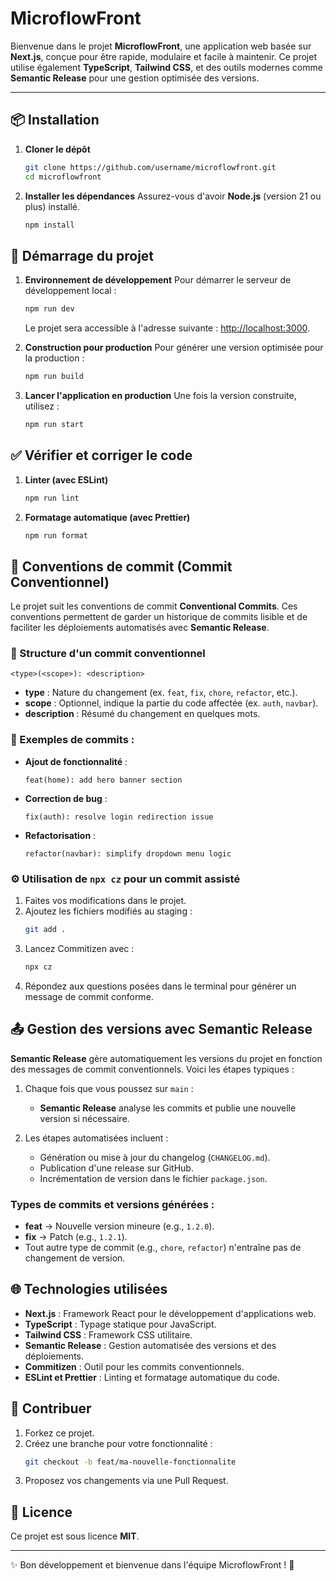 # MicroflowFront

Bienvenue dans le projet **MicroflowFront**, une application web basée sur **Next.js**, conçue pour être rapide, modulaire et facile à maintenir. Ce projet utilise également **TypeScript**, **Tailwind CSS**, et des outils modernes comme **Semantic Release** pour une gestion optimisée des versions.

---

## 📦 Installation

1. **Cloner le dépôt**
   ```bash
   git clone https://github.com/username/microflowfront.git
   cd microflowfront
   ```

2. **Installer les dépendances**
   Assurez-vous d'avoir **Node.js** (version 21 ou plus) installé.
   ```bash
   npm install
   ```

## 🚀 Démarrage du projet

1. **Environnement de développement**
   Pour démarrer le serveur de développement local :
   ```bash
   npm run dev
   ```
   Le projet sera accessible à l'adresse suivante : [http://localhost:3000](http://localhost:3000).

2. **Construction pour production**
   Pour générer une version optimisée pour la production :
   ```bash
   npm run build
   ```

3. **Lancer l'application en production**
   Une fois la version construite, utilisez :
   ```bash
   npm run start
   ```

## ✅ Vérifier et corriger le code

1. **Linter (avec ESLint)**
   ```bash
   npm run lint
   ```

2. **Formatage automatique (avec Prettier)**
   ```bash
   npm run format
   ```

## 📝 Conventions de commit (Commit Conventionnel)

Le projet suit les conventions de commit **Conventional Commits**. Ces conventions permettent de garder un historique de commits lisible et de faciliter les déploiements automatisés avec **Semantic Release**.

### 📜 Structure d'un commit conventionnel

```text
<type>(<scope>): <description>
```
- **type** : Nature du changement (ex. `feat`, `fix`, `chore`, `refactor`, etc.).
- **scope** : Optionnel, indique la partie du code affectée (ex. `auth`, `navbar`).
- **description** : Résumé du changement en quelques mots.

### 🚀 Exemples de commits :

- **Ajout de fonctionnalité** :
  ```text
  feat(home): add hero banner section
  ```

- **Correction de bug** :
  ```text
  fix(auth): resolve login redirection issue
  ```

- **Refactorisation** :
  ```text
  refactor(navbar): simplify dropdown menu logic
  ```

### ⚙️ Utilisation de `npx cz` pour un commit assisté

1. Faites vos modifications dans le projet.
2. Ajoutez les fichiers modifiés au staging :
   ```bash
   git add .
   ```
3. Lancez Commitizen avec :
   ```bash
   npx cz
   ```
4. Répondez aux questions posées dans le terminal pour générer un message de commit conforme.

## 📤 Gestion des versions avec Semantic Release

**Semantic Release** gère automatiquement les versions du projet en fonction des messages de commit conventionnels. Voici les étapes typiques :

1. Chaque fois que vous poussez sur `main` :
   - **Semantic Release** analyse les commits et publie une nouvelle version si nécessaire.

2. Les étapes automatisées incluent :
   - Génération ou mise à jour du changelog (`CHANGELOG.md`).
   - Publication d'une release sur GitHub.
   - Incrémentation de version dans le fichier `package.json`.

### Types de commits et versions générées :

- **feat** → Nouvelle version mineure (e.g., `1.2.0`).
- **fix** → Patch (e.g., `1.2.1`).
- Tout autre type de commit (e.g., `chore`, `refactor`) n'entraîne pas de changement de version.

## 🌐 Technologies utilisées

- **Next.js** : Framework React pour le développement d'applications web.
- **TypeScript** : Typage statique pour JavaScript.
- **Tailwind CSS** : Framework CSS utilitaire.
- **Semantic Release** : Gestion automatisée des versions et des déploiements.
- **Commitizen** : Outil pour les commits conventionnels.
- **ESLint et Prettier** : Linting et formatage automatique du code.

## 🤝 Contribuer

1. Forkez ce projet.
2. Créez une branche pour votre fonctionnalité :
   ```bash
   git checkout -b feat/ma-nouvelle-fonctionnalite
   ```
3. Proposez vos changements via une Pull Request.

## 📄 Licence

Ce projet est sous licence **MIT**.

---

✨ Bon développement et bienvenue dans l'équipe MicroflowFront ! 🎉
